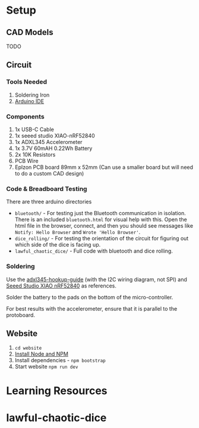 # Setup

## CAD Models

TODO

## Circuit

### Tools Needed

1. Soldering Iron
1. [Arduino IDE](https://www.arduino.cc/en/software/)

### Components

1. 1x USB-C Cable
1. 1x seeed studio XIAO-nRF52840
1. 1x ADXL345 Accelerometer
1. 1x 3.7V 60mAH 0.22Wh Battery
1. 2x 10K Resistors
1. PCB Wire
1. Eplzon PCB board 89mm x 52mm (Can use a smaller board but will need to do a custom CAD design)

### Code & Breadboard Testing

There are three arduino directories

- `bluetooth/` - For testing just the Bluetooth communication in isolation. There is an included `bluetooth.html` for visual help with this. Open the html file in the browser, connect, and then you should see messages like `Notify: Hello Browser` and `Wrote 'Hello Browser'`.
- `dice_rolling/` - For testing the orientation of the circuit for figuring out which side of the dice is facing up.
- `lawful_chaotic_dice/` - Full code with bluetooth and dice rolling.

### Soldering

Use the [adxl345-hookup-guide](https://learn.sparkfun.com/tutorials/adxl345-hookup-guide) (with the I2C wiring diagram, not SPI) and [Seeed Studio XIAO nRF52840](https://wiki.seeedstudio.com/XIAO_BLE/) as references.

Solder the battery to the pads on the bottom of the micro-controller.

For best results with the accelerometer, ensure that it is parallel to the protoboard.

## Website

1. `cd website`
1. [Install Node and NPM](https://docs.npmjs.com/downloading-and-installing-node-js-and-npm)
1. Install dependencies - `npm bootstrap`
1. Start website `npm run dev`

# Learning Resources

# lawful-chaotic-dice
